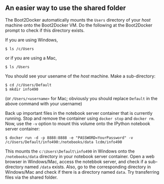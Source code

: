 ## An easier way to use the shared folder

The Boot2Docker automatically mounts the `Users` directory of your *host*
  machine onto the Boot2Docker VM. Do the following at the Boot2Docker prompt
  to check if this directory exists.

If you are using Windows, 

```console
$ ls /c/Users
```

or if you are using a Mac,

```console
$ ls /Users
```

You should see your usename of the *host* machine. Make a sub-directory:

```console
$ cd /c/Users/Default
$ mkdir info490
```

(or `/Users/<username>` for Mac; obviously you should replace `Default`
  in the above command with your username)

Back up important files in the notebook server container that is currently
  running. Stop and remove the container using `docker stop` and `docker rm`.
  Now, use the `-v` option to mount this volume onto the IPython notebook
  server container:

```console
$ docker run -d -p 8888:8888 -e "PASSWORD=YourPassword" -v /c/Users/Default/info490:/notebooks/data lcdm/info490
```

This mounts the `c:\Users\Default\info490` in Windows onto the
  `/notebooks/data` directory in your notebook server container.
  Open a web browser in Windows/Mac, access the notebbok server,
  and check if a sub-directory named `/data` exists.
  Also, go to the corresponding directory in Windows/Mac and
  check if there is a directory named `data`.
  Try transferring files via the shared folder.
